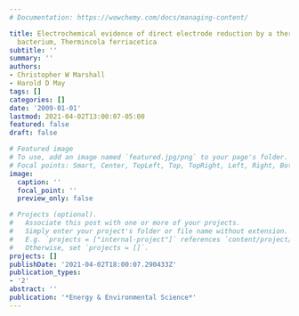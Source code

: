 ```yaml
---
# Documentation: https://wowchemy.com/docs/managing-content/

title: Electrochemical evidence of direct electrode reduction by a thermophilic Gram-positive
  bacterium, Thermincola ferriacetica
subtitle: ''
summary: ''
authors:
- Christopher W Marshall
- Harold D May
tags: []
categories: []
date: '2009-01-01'
lastmod: 2021-04-02T13:00:07-05:00
featured: false
draft: false

# Featured image
# To use, add an image named `featured.jpg/png` to your page's folder.
# Focal points: Smart, Center, TopLeft, Top, TopRight, Left, Right, BottomLeft, Bottom, BottomRight.
image:
  caption: ''
  focal_point: ''
  preview_only: false

# Projects (optional).
#   Associate this post with one or more of your projects.
#   Simply enter your project's folder or file name without extension.
#   E.g. `projects = ["internal-project"]` references `content/project/deep-learning/index.md`.
#   Otherwise, set `projects = []`.
projects: []
publishDate: '2021-04-02T18:00:07.290433Z'
publication_types:
- '2'
abstract: ''
publication: '*Energy & Environmental Science*'
---
```

